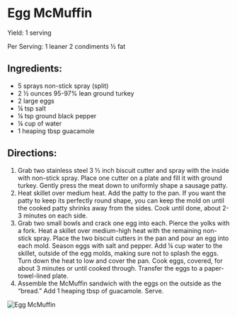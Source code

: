 # Egg McMuffin

Yield:
1 serving

Per Serving:
1 leaner
2 condiments
½ fat

## Ingredients:

* 5 sprays non-stick spray (split)
* 2 ½ ounces 95-97% lean ground turkey
* 2 large eggs
* ¼ tsp salt
* ¼ tsp ground black pepper
* ¼ cup of water
* 1 heaping tbsp guacamole

## Directions:

1. Grab two stainless steel 3 ½ inch biscuit cutter and spray with the inside with non-stick spray. Place one cutter on a plate and fill it with ground turkey. Gently press the meat down to uniformly shape a sausage patty.
2. Heat skillet over medium heat. Add the patty to the pan. If you want the patty to keep its perfectly round shape, you can keep the mold on until the cooked patty shrinks away from the sides. Cook until done, about 2-3 minutes on each side.
3. Grab two small bowls and crack one egg into each. Pierce the yolks with a fork. Heat a skillet over medium-high heat with the remaining non-stick spray. Place the two biscuit cutters in the pan and pour an egg into each mold. Season eggs with salt and pepper. Add ¼ cup water to the skillet, outside of the egg molds, making sure not to splash the eggs. Turn down the heat to low and cover the pan. Cook eggs, covered, for about 3 minutes or until cooked through. Transfer the eggs to a paper-towel-lined plate.
4. Assemble the McMuffin sandwich with the eggs on the outside as the “bread.” Add 1 heaping tbsp of guacamole. Serve.

![Egg McMuffin](images/Egg%20McMuffin.png)

